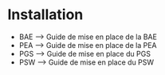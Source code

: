 # Installation

  - BAE --> Guide de mise en place de la BAE
  - PEA --> Guide de mise en place de la PEA
  - PGS --> Guide de mise en place du PGS
  - PSW --> Guide de mise en place du PSW
